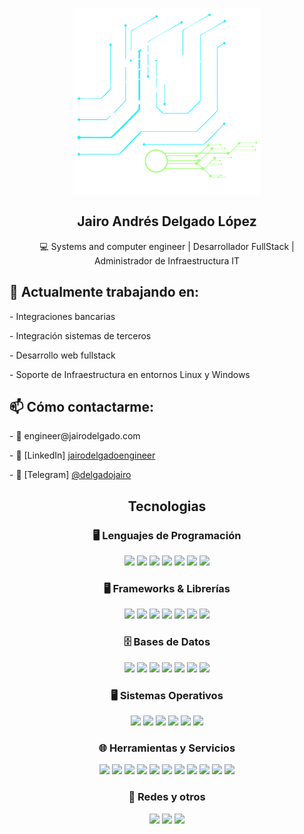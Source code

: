 <p align="center">
 <img width="300px" src="src/assets/logoblanco.png" align="center" alt="Jairo Andrés Delgado López" />
 <h2 align="center">Jairo Andrés Delgado López</h2>
 <p align="center">💻 Systems and computer engineer | Desarrollador FullStack | Administrador de Infraestructura IT</p>
</p>

<p align="center">
 <h2>🚀 Actualmente trabajando en:</h2>
 <p>- Integraciones bancarias</p>
 <p>- Integración sistemas de terceros</p>
 <p>- Desarrollo web fullstack</p>
 <p>- Soporte de Infraestructura en entornos Linux y Windows</p>
</p>

<p align="center">
    <h2>📫 Cómo contactarme:</h2>
    <p>- 📧 engineer@jairodelgado.com</p>
    <p>- 💼 [LinkedIn]
        <a href="https://www.linkedin.com/in/jairodelgadoengineer/">
            jairodelgadoengineer 
        </a>
    </p>
    <p>- 📱 [Telegram]
        <a href="https://www.t.me/delgadojairo">
            @delgadojairo
        </a>
    </p>    
</p>

<p align="centet">
    <h2 align="center">Tecnologias</h2>
    <h3 align="center">🖥️ Lenguajes de Programación</h3>
    <p align="center">
        <img src="https://img.shields.io/badge/Python-3776AB?style=for-the-badge&logo=python&logoColor=white">
        <img src="https://img.shields.io/badge/JavaScript-F7DF1E?style=for-the-badge&logo=javascript&logoColor=black">
        <img src="https://img.shields.io/badge/TypeScript-3178C6?style=for-the-badge&logo=typescript&logoColor=white">
        <img src="https://img.shields.io/badge/Java-ED8B00?style=for-the-badge&logo=java&logoColor=white"> 
        <img src="https://img.shields.io/badge/HTML5-E34F26?style=for-the-badge&logo=html5&logoColor=white">
        <img src="https://img.shields.io/badge/CSS3-1572B6?style=for-the-badge&logo=css3&logoColor=white">
        <img src="https://img.shields.io/badge/Delphi-E3002C?style=for-the-badge&logo=delphi&logoColor=white">
    </p>
    <h3 align="center">🖥️ Frameworks & Librerías</h3>
    <p align="center">
        <img src="https://img.shields.io/badge/Node.js-339933?style=for-the-badge&logo=nodedotjs&logoColor=white">
        <img src="https://img.shields.io/badge/NestJS-E0234E?style=for-the-badge&logo=nestjs&logoColor=white">
        <img src="https://img.shields.io/badge/FastAPI-009688?style=for-the-badge&logo=fastapi&logoColor=white">
        <img src="https://img.shields.io/badge/Django-092E20?style=for-the-badge&logo=django&logoColor=white">
        <img src="https://img.shields.io/badge/Django%20REST-092E20?style=for-the-badge&logo=django&logoColor=white">
        <img src="https://img.shields.io/badge/Vue.js-35495E?style=for-the-badge&logo=vuedotjs&logoColor=4FC08D">
        <img src="https://img.shields.io/badge/Vue%20Router-4FC08D?style=for-the-badge&logo=vuedotjs&logoColor=white"> 
    </p>
    <h3 align="center">🗄️ Bases de Datos</h3>
    <p align="center">
        <img src="https://img.shields.io/badge/PostgreSQL-4169E1?style=for-the-badge&logo=postgresql&logoColor=white">
        <img src="https://img.shields.io/badge/MySQL-4479A1?style=for-the-badge&logo=mysql&logoColor=white">
        <img src="ttps://img.shields.io/badge/SQLite-003B57?style=for-the-badge&logo=sqlite&logoColor=white">
        <img src="https://img.shields.io/badge/SQL%20Server-CC2927?style=for-the-badge&logo=microsoftsqlserver&logoColor=white">
        <img src="(https://img.shields.io/badge/Oracle-F80000?style=for-the-badge&logo=oracle&logoColor=white">
        <img src="https://img.shields.io/badge/MongoDB-47A248?style=for-the-badge&logo=mongodb&logoColor=white">
        <img src="https://img.shields.io/badge/Redis-DC382D?style=for-the-badge&logo=redis&logoColor=white">
    </p>
    <h3 align="center">🖥️ Sistemas Operativos</h3>
    <p align="center">
        <img src="https://img.shields.io/badge/Linux-FCC624?style=for-the-badge&logo=linux&logoColor=black">
        <img src="https://img.shields.io/badge/Debian-A81D33?style=for-the-badge&logo=debian&logoColor=white">
        <img src="https://img.shields.io/badge/Ubuntu-E95420?style=for-the-badge&logo=ubuntu&logoColor=white">
        <img src="https://img.shields.io/badge/macOS-000000?style=for-the-badge&logo=apple&logoColor=white">
        <img src="https://img.shields.io/badge/Windows-0078D6?style=for-the-badge&logo=windows&logoColor=white">
        <img src="https://img.shields.io/badge/Windows%20Server-0078D6?style=for-the-badge&logo=windows&logoColor=white">
    </p> 
    <h3 align="center">🌐 Herramientas y Servicios</h3>
    <p align="center">
        <img src="https://img.shields.io/badge/Docker-2496ED?style=for-the-badge&logo=docker&logoColor=white">
        <img src="https://img.shields.io/badge/Git-F05032?style=for-the-badge&logo=git&logoColor=white">
        <img src="https://img.shields.io/badge/GitLab-FC6D26?style=for-the-badge&logo=gitlab&logoColor=white">
        <img src="https://img.shields.io/badge/Nginx-009639?style=for-the-badge&logo=nginx&logoColor=white">
        <img src="https://img.shields.io/badge/AWS-232F3E?style=for-the-badge&logo=amazonaws&logoColor=white">
        <img src="https://img.shields.io/badge/DigitalOcean-0080FF?style=for-the-badge&logo=digitalocean&logoColor=white">
        <img src="https://img.shields.io/badge/Google_Workspace-4285F4?style=for-the-badge&logo=googleworkspace&logoColor=white">
        <img src="https://img.shields.io/badge/Microsoft_365-D83B01?style=for-the-badge&logo=microsoftoffice&logoColor=white">
        <img src="https://img.shields.io/badge/Bootstrap-7952B3?style=for-the-badge&logo=bootstrap&logoColor=white">
        <img src="https://img.shields.io/badge/Tailwind_CSS-06B6D4?style=for-the-badge&logo=tailwindcss&logoColor=white"> 
        <img src="https://img.shields.io/badge/Pinia-FFD859?style=for-the-badge&logo=pinia&logoColor=black">
    </p> 
    <h3 align="center">🔐 Redes y otros</h3>
    <p align="center">
        <img src="https://img.shields.io/badge/Palo_Alto_Networks-4E8E1F?style=for-the-badge&logo=paloaltonetworks&logoColor=white"> 
        <img src="https://img.shields.io/badge/Sophos-DF3A3A?style=for-the-badge&logo=sophos&logoColor=white">
        <img src="https://img.shields.io/badge/Furukawa_Electric_LatAm-FF4F58?style=for-the-badge&logo=furukawa&logoColor=white">
    </p>
</p>